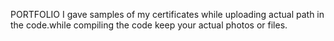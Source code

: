 PORTFOLIO
I gave samples of my certificates while uploading actual path in the code.while compiling the code keep your actual photos or files.
